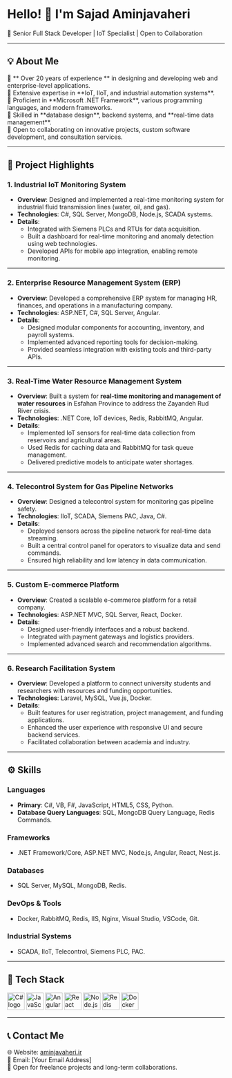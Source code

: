 <h1 align="left">Hello! 👋 I'm Sajad Aminjavaheri</h1>

<p align="left">🌟 Senior Full Stack Developer | IoT Specialist | Open to Collaboration</p>

---

<h2 align="left">💡 About Me</h2>
<p align="left">
🔹 ** Over 20 years of experience ** in designing and developing web and enterprise-level applications.<br>
🔹 Extensive expertise in **IoT, IIoT, and industrial automation systems**.<br>
🔹 Proficient in **Microsoft .NET Framework**, various programming languages, and modern frameworks.<br>
🔹 Skilled in **database design**, backend systems, and **real-time data management**.<br>
🔹 Open to collaborating on innovative projects, custom software development, and consultation services.<br>
</p>

---

<h2 align="left">📜 Project Highlights</h2>

### 1. **Industrial IoT Monitoring System**  
- **Overview**: Designed and implemented a real-time monitoring system for industrial fluid transmission lines (water, oil, and gas).  
- **Technologies**: C#, SQL Server, MongoDB, Node.js, SCADA systems.  
- **Details**:  
  - Integrated with Siemens PLCs and RTUs for data acquisition.  
  - Built a dashboard for real-time monitoring and anomaly detection using web technologies.  
  - Developed APIs for mobile app integration, enabling remote monitoring.  

---

### 2. **Enterprise Resource Management System (ERP)**  
- **Overview**: Developed a comprehensive ERP system for managing HR, finances, and operations in a manufacturing company.  
- **Technologies**: ASP.NET, C#, SQL Server, Angular.  
- **Details**:  
  - Designed modular components for accounting, inventory, and payroll systems.  
  - Implemented advanced reporting tools for decision-making.  
  - Provided seamless integration with existing tools and third-party APIs.  

---

### 3. **Real-Time Water Resource Management System**  
- **Overview**: Built a system for **real-time monitoring and management of water resources** in Esfahan Province to address the Zayandeh Rud River crisis.  
- **Technologies**: .NET Core, IoT devices, Redis, RabbitMQ, Angular.  
- **Details**:  
  - Implemented IoT sensors for real-time data collection from reservoirs and agricultural areas.  
  - Used Redis for caching data and RabbitMQ for task queue management.  
  - Delivered predictive models to anticipate water shortages.  

---

### 4. **Telecontrol System for Gas Pipeline Networks**  
- **Overview**: Designed a telecontrol system for monitoring gas pipeline safety.  
- **Technologies**: IIoT, SCADA, Siemens PAC, Java, C#.  
- **Details**:  
  - Deployed sensors across the pipeline network for real-time data streaming.  
  - Built a central control panel for operators to visualize data and send commands.  
  - Ensured high reliability and low latency in data communication.  

---

### 5. **Custom E-commerce Platform**  
- **Overview**: Created a scalable e-commerce platform for a retail company.  
- **Technologies**: ASP.NET MVC, SQL Server, React, Docker.  
- **Details**:  
  - Designed user-friendly interfaces and a robust backend.  
  - Integrated with payment gateways and logistics providers.  
  - Implemented advanced search and recommendation algorithms.  

---

### 6. **Research Facilitation System**  
- **Overview**: Developed a platform to connect university students and researchers with resources and funding opportunities.  
- **Technologies**: Laravel, MySQL, Vue.js, Docker.  
- **Details**:  
  - Built features for user registration, project management, and funding applications.  
  - Enhanced the user experience with responsive UI and secure backend services.  
  - Facilitated collaboration between academia and industry.  

---

<h2 align="left">⚙️ Skills</h2>

### **Languages**
- **Primary**: C#, VB, F#, JavaScript, HTML5, CSS, Python.  
- **Database Query Languages**: SQL, MongoDB Query Language, Redis Commands.  

### **Frameworks**
- .NET Framework/Core, ASP.NET MVC, Node.js, Angular, React, Nest.js.  

### **Databases**
- SQL Server, MySQL, MongoDB, Redis.  

### **DevOps & Tools**
- Docker, RabbitMQ, Redis, IIS, Nginx, Visual Studio, VSCode, Git.  

### **Industrial Systems**
- SCADA, IIoT, Telecontrol, Siemens PLC, PAC.  

---

<h2 align="left">🚀 Tech Stack</h2>
<div align="left">
  <img src="https://cdn.jsdelivr.net/gh/devicons/devicon/icons/csharp/csharp-original.svg" height="40" alt="C# logo" />
  <img src="https://cdn.jsdelivr.net/gh/devicons/devicon/icons/javascript/javascript-original.svg" height="40" alt="JavaScript logo" />
  <img src="https://cdn.jsdelivr.net/gh/devicons/devicon/icons/angularjs/angularjs-original.svg" height="40" alt="Angular logo" />
  <img src="https://cdn.jsdelivr.net/gh/devicons/devicon/icons/react/react-original.svg" height="40" alt="React logo" />
  <img src="https://cdn.jsdelivr.net/gh/devicons/devicon/icons/nodejs/nodejs-original.svg" height="40" alt="Node.js logo" />
  <img src="https://cdn.jsdelivr.net/gh/devicons/devicon/icons/redis/redis-original.svg" height="40" alt="Redis logo" />
  <img src="https://cdn.jsdelivr.net/gh/devicons/devicon/icons/docker/docker-original.svg" height="40" alt="Docker logo" />
</div>

---

<h2 align="left">📞 Contact Me</h2>
<p align="left">
🌐 Website: <a href="https://aminjavaheri.ir">aminjavaheri.ir</a><br>
📧 Email: [Your Email Address]<br>
💼 Open for freelance projects and long-term collaborations.
</p>

